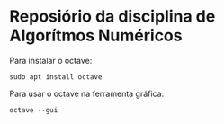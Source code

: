 # Reposiório da disciplina de Algorítmos Numéricos

Para instalar o octave: 
```
sudo apt install octave
```

Para usar o octave na ferramenta gráfica: 
```
octave --gui
```